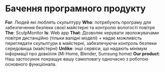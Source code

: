 # Бачення програмного продукту
**For**: Людей які люблять скульптуру
**Who**: потребують програму для забезпечення безпеки своєї майстерні та контролю вологості повітря
**The**: SculpMonitor
**Is**: Web app
**That**: Дозволяє керувати зволожувачами повітря дистанційно (тільки валідні моделі) + надає можливість переглядати скульптури в майстерні, забезпечуючи контроль безпеки середовища (майстерні)
**Unlike**: інші сервіси, що надають мінімум інформації про довкілля (Mi Home, Blender, Sumsung home)
**Our product**: Наш застосунок покращує вашу самоповагу одночасно з роботою основного функціонала.
